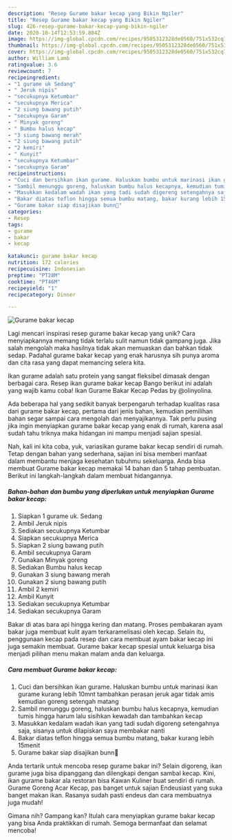 ```yaml
---
description: "Resep Gurame bakar kecap yang Bikin Ngiler"
title: "Resep Gurame bakar kecap yang Bikin Ngiler"
slug: 426-resep-gurame-bakar-kecap-yang-bikin-ngiler
date: 2020-10-14T12:53:59.804Z
image: https://img-global.cpcdn.com/recipes/9505312328de0560/751x532cq70/gurame-bakar-kecap-foto-resep-utama.jpg
thumbnail: https://img-global.cpcdn.com/recipes/9505312328de0560/751x532cq70/gurame-bakar-kecap-foto-resep-utama.jpg
cover: https://img-global.cpcdn.com/recipes/9505312328de0560/751x532cq70/gurame-bakar-kecap-foto-resep-utama.jpg
author: William Lamb
ratingvalue: 3.6
reviewcount: 7
recipeingredient:
- "1 gurame uk Sedang"
- " Jeruk nipis"
- "secukupnya Ketumbar"
- "secukupnya Merica"
- "2 siung bawang putih"
- "secukupnya Garam"
- " Minyak goreng"
- " Bumbu halus kecap"
- "3 siung bawang merah"
- "2 siung bawang putih"
- "2 kemiri"
- " Kunyit"
- "secukupnya Ketumbar"
- "secukupnya Garam"
recipeinstructions:
- "Cuci dan bersihkan ikan gurame. Haluskan bumbu untuk marinasi ikan gurame kurang lebih 10mnt tambahkan perasan jeruk agar tidak amis kemudian goreng setengah matang"
- "Sambil menunggu goreng, haluskan bumbu halus kecapnya, kemudian tumis hingga harum lalu sisihkan kewadah dan tambahkan kecap"
- "Masukkan kedalam wadah ikan yang tadi sudah digoreng setengahnya saja, sisanya untuk dilapiskan saya membakar nanti"
- "Bakar diatas teflon hingga semua bumbu matang, bakar kurang lebih 15menit"
- "Gurame bakar siap disajikan bunn🥰"
categories:
- Resep
tags:
- gurame
- bakar
- kecap

katakunci: gurame bakar kecap 
nutrition: 172 calories
recipecuisine: Indonesian
preptime: "PT28M"
cooktime: "PT46M"
recipeyield: "1"
recipecategory: Dinner

---
```



![Gurame bakar kecap](https://img-global.cpcdn.com/recipes/9505312328de0560/751x532cq70/gurame-bakar-kecap-foto-resep-utama.jpg)

Lagi mencari inspirasi resep gurame bakar kecap yang unik? Cara menyiapkannya memang tidak terlalu sulit namun tidak gampang juga. Jika salah mengolah maka hasilnya tidak akan memuaskan dan bahkan tidak sedap. Padahal gurame bakar kecap yang enak harusnya sih punya aroma dan cita rasa yang dapat memancing selera kita.

Ikan gurame adalah satu protein yang sangat fleksibel dimasak dengan berbagai cara. Resep ikan gurame bakar kecap Bango berikut ini adalah yang wajib kamu coba! Ikan Gurame Bakar Kecap Pedas by @olinyolina.

Ada beberapa hal yang sedikit banyak berpengaruh terhadap kualitas rasa dari gurame bakar kecap, pertama dari jenis bahan, kemudian pemilihan bahan segar sampai cara mengolah dan menyajikannya. Tak perlu pusing jika ingin menyiapkan gurame bakar kecap yang enak di rumah, karena asal sudah tahu triknya maka hidangan ini mampu menjadi sajian spesial.


Nah, kali ini kita coba, yuk, variasikan gurame bakar kecap sendiri di rumah. Tetap dengan bahan yang sederhana, sajian ini bisa memberi manfaat dalam membantu menjaga kesehatan tubuhmu sekeluarga. Anda bisa membuat Gurame bakar kecap memakai 14 bahan dan 5 tahap pembuatan. Berikut ini langkah-langkah dalam membuat hidangannya.

<!--inarticleads1-->

##### Bahan-bahan dan bumbu yang diperlukan untuk menyiapkan Gurame bakar kecap:

1. Siapkan 1 gurame uk. Sedang
1. Ambil  Jeruk nipis
1. Sediakan secukupnya Ketumbar
1. Siapkan secukupnya Merica
1. Siapkan 2 siung bawang putih
1. Ambil secukupnya Garam
1. Gunakan  Minyak goreng
1. Sediakan  Bumbu halus kecap
1. Gunakan 3 siung bawang merah
1. Gunakan 2 siung bawang putih
1. Ambil 2 kemiri
1. Ambil  Kunyit
1. Sediakan secukupnya Ketumbar
1. Sediakan secukupnya Garam


Bakar di atas bara api hingga kering dan matang. Proses pembakaran ayam bakar juga membuat kulit ayam terkaramelisasi oleh kecap. Selain itu, penggunaan kecap pada resep dan cara membuat ayam bakar kecap ini juga semakin membuat. Gurame bakar kecap spesial untuk keluarga bisa menjadi pilihan menu makan malam anda dan keluarga. 

<!--inarticleads2-->

##### Cara membuat Gurame bakar kecap:

1. Cuci dan bersihkan ikan gurame. Haluskan bumbu untuk marinasi ikan gurame kurang lebih 10mnt tambahkan perasan jeruk agar tidak amis kemudian goreng setengah matang
1. Sambil menunggu goreng, haluskan bumbu halus kecapnya, kemudian tumis hingga harum lalu sisihkan kewadah dan tambahkan kecap
1. Masukkan kedalam wadah ikan yang tadi sudah digoreng setengahnya saja, sisanya untuk dilapiskan saya membakar nanti
1. Bakar diatas teflon hingga semua bumbu matang, bakar kurang lebih 15menit
1. Gurame bakar siap disajikan bunn🥰


Anda tertarik untuk mencoba resep gurame bakar ini? Selain digoreng, ikan gurame juga bisa dipanggang dan dilengkapi dengan sambal kecap. Kini, ikan gurame bakar ala restoran bisa Kawan Kuliner buat sendiri di rumah. Gurame Goreng Acar Kecap, pas banget untuk sajian Endeusiast yang suka banget makan ikan. Rasanya sudah pasti endeus dan cara membuatnya juga mudah! 

Gimana nih? Gampang kan? Itulah cara menyiapkan gurame bakar kecap yang bisa Anda praktikkan di rumah. Semoga bermanfaat dan selamat mencoba!
